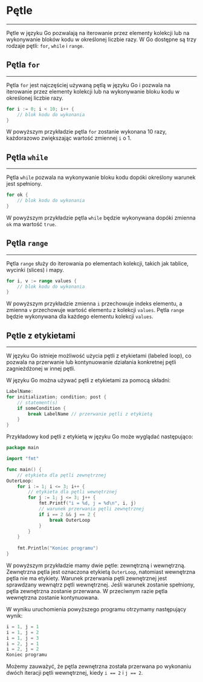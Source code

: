 # Pętle
---
Pętle w języku Go pozwalają na iterowanie przez elementy kolekcji lub na wykonywanie bloków kodu w określonej liczbie razy. W Go dostępne są trzy rodzaje pętli: `for`, `while` i `range`.

## Pętla `for`
---
Pętla `for` jest najczęściej używaną pętlą w języku Go i pozwala na iterowanie przez elementy kolekcji lub na wykonywanie bloku kodu w określonej liczbie razy.

```go
for i := 0; i < 10; i++ {
    // blok kodu do wykonania
}
```

W powyższym przykładzie pętla `for` zostanie wykonana 10 razy, każdorazowo zwiększając wartość zmiennej `i` o 1.

## Pętla `while`
---
Pętla `while` pozwala na wykonywanie bloku kodu dopóki określony warunek jest spełniony.

```go
for ok {
    // blok kodu do wykonania
}
```

W powyższym przykładzie pętla `while` będzie wykonywana dopóki zmienna `ok` ma wartość `true`.

## Pętla `range`
---
Pętla `range` służy do iterowania po elementach kolekcji, takich jak tablice, wycinki (slices) i mapy.

```go
for i, v := range values {
    // blok kodu do wykonania
}
```

W powyższym przykładzie zmienna `i` przechowuje indeks elementu, a zmienna `v` przechowuje wartość elementu z kolekcji `values`. Pętla `range` będzie wykonywana dla każdego elementu kolekcji `values`.

## Pętle z etykietami
---
W języku Go istnieje możliwość użycia pętli z etykietami (labeled loop), co pozwala na przerwanie lub kontynuowanie działania konkretnej pętli zagnieżdżonej w innej pętli.

W języku Go można używać pętli z etykietami za pomocą składni:

```go
LabelName:
for initialization; condition; post {
    // statement(s)
    if someCondition {
        break LabelName // przerwanie pętli z etykietą
    }
}
```

Przykładowy kod pętli z etykietą w języku Go może wyglądać następująco:

```go
package main

import "fmt"

func main() {
	// etykieta dla pętli zewnętrznej
OuterLoop:
	for i := 1; i <= 3; i++ {
		// etykieta dla pętli wewnętrznej
		for j := 1; j <= 3; j++ {
			fmt.Printf("i = %d, j = %d\n", i, j)
			// warunek przerwania pętli zewnętrznej
			if i == 2 && j == 2 {
				break OuterLoop
			}
		}
	}
	
	fmt.Println("Koniec programu")
}
```

W powyższym przykładzie mamy dwie pętle: zewnętrzną i wewnętrzną. Zewnętrzna pętla jest oznaczona etykietą `OuterLoop`, natomiast wewnętrzna pętla nie ma etykiety. Warunek przerwania pętli zewnętrznej jest sprawdzany wewnątrz pętli wewnętrznej. Jeśli warunek zostanie spełniony, pętla zewnętrzna zostanie przerwana. W przeciwnym razie pętla wewnętrzna zostanie kontynuowana.

W wyniku uruchomienia powyższego programu otrzymamy następujący wynik:

```go
i = 1, j = 1
i = 1, j = 2
i = 1, j = 3
i = 2, j = 1
i = 2, j = 2
Koniec programu
```

Możemy zauważyć, że pętla zewnętrzna została przerwana po wykonaniu dwóch iteracji pętli wewnętrznej, kiedy `i == 2` i `j == 2`.